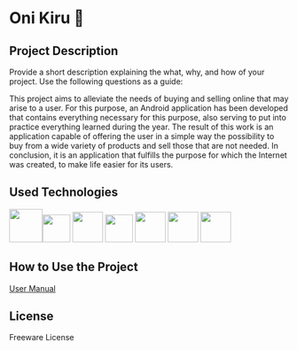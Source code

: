 # Oni Kiru 🔰

## Project Description

Provide a short description explaining the what, why, and how of your project. Use the following questions as a guide:

This project aims to alleviate the needs of buying and selling online that may arise to a user. For this purpose, an Android application has been developed that contains everything necessary for this purpose, also serving to put into practice everything learned during the year. The result of this work is an application capable of offering the user in a simple way the possibility to buy from a wide variety of products and sell those that are not needed. In conclusion, it is an application that fulfills the purpose for which the Internet was created, to make life easier for its users.

## Used Technologies

<img src="https://camo.githubusercontent.com/d87bff96d1366fcfdaeb03ec3177c66d98b09ad9a2ed39ca5e231fb4f98f90f7/68747470733a2f2f616c676f64656c696e75782e636f6d2f77702d636f6e74656e742f75706c6f6164732f323032302f30332f6a6176612d69636f6e2e706e67" width="60"><img src="https://camo.githubusercontent.com/6b1ca78ffdc83a791dd7985838550beb009d8f83b9fc28c918bc9360aef8339e/68747470733a2f2f75706c6f61642e77696b696d656469612e6f72672f77696b6970656469612f636f6d6d6f6e732f7468756d622f652f65332f416e64726f69645f53747564696f5f49636f6e5f253238323031342d323031392532392e7376672f3132303070782d416e64726f69645f53747564696f5f49636f6e5f253238323031342d323031392532392e7376672e706e67" width="50">
<img src="https://user-images.githubusercontent.com/91139284/174147617-7fc699e1-90f9-4547-93bc-b2aac8895054.png" width="55">
<img src="https://camo.githubusercontent.com/a57c02ec4694ccf6673a50dd66afde6ca08c8fa4ff4717cbafb6df352fd7878e/68747470733a2f2f64697374726561752e636f6d2f6769746875622e737667" width="50">
<img src="https://user-images.githubusercontent.com/91139284/174148093-39cf242a-aa2c-4419-abb4-edd7001c888a.png" width="55">
<img src="https://user-images.githubusercontent.com/91139284/174148196-f4f482ee-aa4c-427d-b55f-9a49360c0734.png" width="55">
<img src="" width="55">


## How to Use the Project

<a href="https://drive.google.com/file/d/1cLNUGbTdiv2oagkWMVY9KvMwSLWoEaAJ/view?usp=sharing">User Manual</a>

## License

Freeware License



